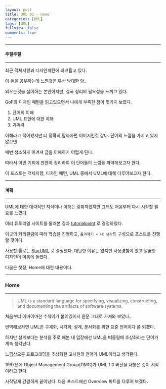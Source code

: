 ```yaml
---
layout: post
title: UML 01 - Home
categories: [UML]
tags: [UML]
fullview: false
comments: true
---
```


----

#### 주절주절

----

최근 객체지향과 디자인패턴에 빠져들고 있다.

이 둘을 공부하는데 느낀것은 우선 방대한 양..

외우는것을 싫어하는 본인이지만, 결국 정리의 필요성을 느끼고 있다.

GoF의 디자인 패턴을 읽고있으면서 나에게 부족한 점이 몇가지 보였다.

1. 단어의 이해
2. UML 표현에 대한 이해
3. ~~기억력~~

이해라고 적어놨지만 더 정확히 말하자면 이미지인것 같다. 단어의 느낌을 가지고 있지 않으면

매번 생소하게 여겨져 글을 이해하기 어렵게 된다.

따라서 이번 기회에 찬찬히 정리하여 이 단어들의 느낌을 파악해보고자 한다.

이 포스트는 객체지향, 디자인 패턴, UML 중에서 UML에 대해 다루어보고자 한다.

----

#### 계획

----

UML에 대한 대략적인 지식이나 이해는 갖춰져있지만 그래도 처음부터 다시 시작할 필요를 느꼈다.

여러 튜토리얼 사이트를 둘러본 결과 [tutorialpoint](http://www.tutorialspoint.com/uml/index.htm)
로 결정하였다.

이곳의 커리큘럼에 따라 학습을 진행하고, `옮겨적기 + 내 생각`의 구성으로 포스트를 진행할 것이다.

사용할 툴로는 [StarUML](http://staruml.io/) 로 결정했다. 대단한 이유는 없지만 사용경험이 있고
깔끔한 디자인이 마음에 들었다.

다음은 첫장, Home에 대한 내용이다.

----

### Home

----

> UML is a standard language for specifying, visualizing, constructing, and documenting the artifacts of software systems.

처음부터 어마어마한 수식어가 붙어있어서 원문 그대로 가져와 보았다..

번역해보자면 UML은 구체화, 시각화, 설계, 문서화를 위한 표준 언어이다 쯤 되겠다.

하지만 설계보다는 분석을 주로 해본 내 입장에선 UML을 떠올릴때 추상화라는 단어가 계속 생각난다. 

느낌상으론 프로그래밍을 추상화한 고차원의 언어가 UML이라고 생각된다.

1997년에 Object Management Group(OMG)가 UML 1.0 버전을 내놓은 것이 시작이라고 한다.

시작답게 간결하게 끝이났다. 다음 포스트에선 Overview 파트를 다루어 보겠다.